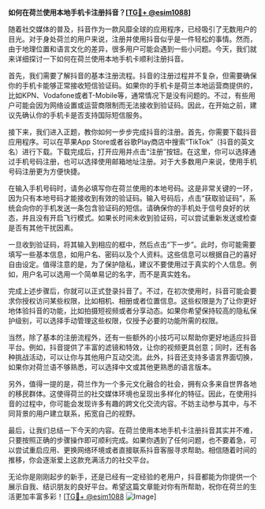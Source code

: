 **如何在荷兰使用本地手机卡注册抖音？[[TG💪+ @esim1088](https://t.me/s/esim1088)]**

随着社交媒体的普及，抖音作为一款风靡全球的应用程序，已经吸引了无数用户的目光。对于身处荷兰的用户来说，注册并使用抖音似乎是一件轻松的事情。然而，由于地理位置和语言文化的差异，很多用户可能会遇到一些小问题。今天，我们就来详细探讨一下如何在荷兰使用本地手机卡顺利注册抖音。

首先，我们需要了解抖音的基本注册流程。抖音的注册过程并不复杂，但需要确保你的手机卡能够正常接收短信验证码。如果你的手机卡是荷兰本地运营商提供的，比如KPN、Vodafone或者T-Mobile等，通常情况下是没有问题的。不过，有些用户可能会因为网络设置或运营商限制而无法接收到验证码。因此，在开始之前，建议先确认你的手机卡是否支持国际短信服务。

接下来，我们进入正题，教你如何一步步完成抖音的注册。首先，你需要下载抖音应用程序。可以在苹果App Store或者谷歌Play商店中搜索“TikTok”（抖音的英文名）进行下载。下载完成后，打开应用并点击“注册”按钮。在这里，你可以选择通过手机号码注册，也可以选择使用邮箱地址注册。对于大多数用户来说，使用手机号码注册更为方便快捷。

在输入手机号码时，请务必填写你在荷兰使用的本地号码。这是非常关键的一环，因为只有本地号码才能接收到有效的验证码。输入号码后，点击“获取验证码”，系统会向你的手机发送一条包含验证码的短信。请确保你的手机处于信号良好的状态，并且没有开启飞行模式。如果长时间未收到验证码，可以尝试重新发送或检查是否有其他干扰因素。

一旦收到验证码，将其输入到相应的框中，然后点击“下一步”。此时，你可能需要填写一些基本信息，如用户名、密码以及个人资料。这些信息可以根据自己的喜好自由设定。值得注意的是，为了保护隐私，建议不要使用过于真实的个人信息。例如，用户名可以选用一个简单易记的名字，而不是真实姓名。

完成上述步骤后，你就可以正式登录抖音了。不过，在初次使用时，抖音可能会要求你授权访问某些权限，比如相机、相册或者位置信息。这些权限是为了让你更好地体验抖音的功能，比如拍摄短视频或者分享动态。如果你希望保持较高的隐私保护级别，可以选择手动管理这些权限，仅授予必要的功能所需的权限。

当然，除了基本的注册流程外，还有一些额外的小技巧可以帮助你更好地适应抖音平台。例如，抖音提供了丰富的滤镜和特效，让你的视频更具创意；同时，还有各种挑战活动，可以让你与其他用户互动交流。此外，抖音还支持多语言界面切换，如果你对荷兰语不够熟悉，可以选择中文或其他更熟悉的语言版本。

另外，值得一提的是，荷兰作为一个多元文化融合的社会，拥有众多来自世界各地的移民群体。这使得荷兰的社交媒体环境也呈现出多样化的特征。因此，在使用抖音的过程中，你可能会发现许多有趣的跨文化交流内容。不妨主动参与其中，与不同背景的用户建立联系，拓宽自己的视野。

最后，让我们总结一下今天的内容。在荷兰使用本地手机卡注册抖音其实并不难，只要按照正确的步骤操作即可顺利完成。如果你遇到了任何问题，也不要着急，可以尝试重启应用、更换网络环境或者直接联系抖音客服寻求帮助。相信随着时间的推移，你会逐渐爱上这款充满活力的社交平台。

无论你是刚刚起步的新手，还是已经有一定经验的老用户，抖音都能为你提供一个展示自我、结识朋友的良好平台。希望这篇文章能对你有所帮助，祝你在荷兰的生活更加丰富多彩！[[TG💪+ @esim1088](https://t.me/s/esim1088) ![Image](https://i.postimg.cc/4NQfJmqS/Snipaste-2025-05-13-00-14-12.png)]